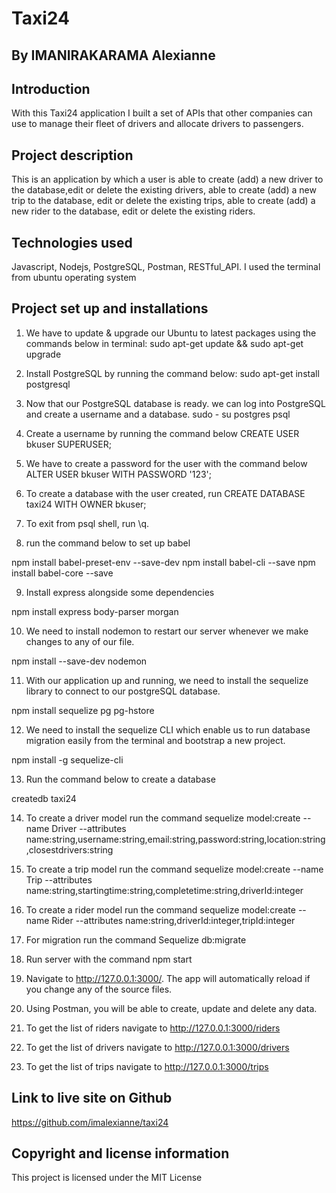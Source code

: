 # Taxi24

## By IMANIRAKARAMA Alexianne

## Introduction
With this Taxi24 application I built a set of APIs that other companies can use to manage their fleet of drivers and allocate drivers to passengers.


## Project description
This is an application by which a user is able to create (add) a new driver to the database,edit or delete the existing drivers,  able to create (add) a new trip to the database, edit or delete the existing trips, able to create (add) a new rider to the database, edit or delete the existing riders.

## Technologies used
Javascript, Nodejs, PostgreSQL, Postman, RESTful_API.
I used the terminal from ubuntu operating system 

## Project set up and installations
1. We have to update & upgrade our Ubuntu to latest packages using the commands below in terminal:
sudo apt-get update && sudo apt-get upgrade

2. Install PostgreSQL by running the command below:
sudo apt-get install postgresql

3. Now that our PostgreSQL database is ready. we can log into PostgreSQL and create a username and a database.
sudo - su postgres
psql

4. Create a username by running the command below
CREATE USER bkuser SUPERUSER;

5. We have to create a password for the user with the command below
ALTER USER bkuser WITH PASSWORD '123';

6. To create a database with the user created, run
CREATE DATABASE taxi24 WITH OWNER bkuser;

7. To exit from psql shell, run \q.

8. run the command below to set up babel

npm install babel-preset-env --save-dev
npm install babel-cli --save
npm install babel-core --save

9. Install express alongside some dependencies

npm install express body-parser morgan

10. We need to install nodemon to restart our server whenever we make changes to any of our file.

npm install --save-dev nodemon

11. With our application up and running, we need to install the sequelize library to connect to our postgreSQL database.

npm install sequelize pg pg-hstore

12. We need to install the sequelize CLI which enable us to run database migration easily from the terminal and bootstrap a new project.

npm install -g sequelize-cli

13. Run the command below to create a database

createdb taxi24

14. To create a driver model run the command
sequelize model:create --name Driver --attributes name:string,username:string,email:string,password:string,location:string,closestdrivers:string

15. To create a trip model run the command
sequelize model:create --name Trip --attributes name:string,startingtime:string,completetime:string,driverId:integer

16. To create a rider model run the command
sequelize model:create --name Rider --attributes name:string,driverId:integer,tripId:integer

17. For migration run the command
Sequelize db:migrate

18. Run server with the command
npm start

19. Navigate to http://127.0.0.1:3000/. 
The app will automatically reload if you change any of the source files.

20. Using Postman, you will be able to create, update and delete any data.

21. To get the list of riders navigate to http://127.0.0.1:3000/riders

22. To get the list of drivers navigate to http://127.0.0.1:3000/drivers

23. To get the list of trips navigate to http://127.0.0.1:3000/trips


## Link to live site on Github 
https://github.com/imalexianne/taxi24

## Copyright and license information
This project is licensed under the MIT License